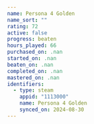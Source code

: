 ```yaml
---
name: Persona 4 Golden
name_sort: ""
rating: 72
active: false
progress: beaten
hours_played: 66
purchased_on: .nan
started_on: .nan
beaten_on: .nan
completed_on: .nan
mastered_on: .nan
identifiers:
  - type: steam
    appid: "1113000"
    name: Persona 4 Golden
    synced_on: 2024-08-30
---
```

